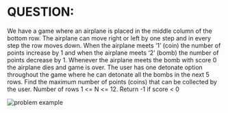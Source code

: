 # QUESTION:
We have a game where an airplane is placed in the middle column of the bottom row. The airplane can move right
or left by one step and in every step the row moves down. When the airplane meets ‘1’ (coin) the number of
points increase by 1 and when the airplane meets ‘2’ (bomb) the number of points decrease by 1. Whenever the
airplane meets the bomb with score 0 the airplane dies and game is over. The user has one detonate option
throughout the game where he can detonate all the bombs in the next 5 rows. Find the maximum number of
points (coins) that can be collected by the user. Number of rows 1 <= N <= 12. Return -1 if score < 0

![problem example](https://github.com/shreyanshchordia/cpp/blob/master/img/image.jpg?raw=true)
